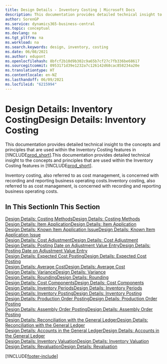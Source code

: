 ```yaml
---
title: Design Details - Inventory Costing | Microsoft Docs
description: This documentation provides detailed technical insight to the concepts and principles that are used within the Inventory Costing features in Business Central.
author: SorenGP
ms.service: dynamics365-business-central
ms.topic: conceptual
ms.devlang: na
ms.tgt_pltfrm: na
ms.workload: na
ms.search.keywords: design, inventory, costing
ms.date: 06/08/2021
ms.author: edupont
ms.openlocfilehash: 8bfcf2b10d9b302c9a65b7cf27c7fb336be68617
ms.sourcegitcommit: 0953171d39e1232a7c126142d68cac858234a20e
ms.translationtype: HT
ms.contentlocale: en-NZ
ms.lasthandoff: 06/09/2021
ms.locfileid: "6215994"
---
```

# <a name="design-details-inventory-costing"></a><span data-ttu-id="7d919-103">Design Details: Inventory Costing</span><span class="sxs-lookup"><span data-stu-id="7d919-103">Design Details: Inventory Costing</span></span>
<span data-ttu-id="7d919-104">This documentation provides detailed technical insight to the concepts and principles that are used within the Inventory Costing features in [!INCLUDE[prod_short](includes/prod_short.md)].</span><span class="sxs-lookup"><span data-stu-id="7d919-104">This documentation provides detailed technical insight to the concepts and principles that are used within the Inventory Costing features in [!INCLUDE[prod_short](includes/prod_short.md)].</span></span>  

<span data-ttu-id="7d919-105">Inventory costing, also referred to as cost management, is concerned with recording and reporting business operating costs.</span><span class="sxs-lookup"><span data-stu-id="7d919-105">Inventory costing, also referred to as cost management, is concerned with recording and reporting business operating costs.</span></span>  

## <a name="in-this-section"></a><span data-ttu-id="7d919-106">In This Section</span><span class="sxs-lookup"><span data-stu-id="7d919-106">In This Section</span></span>  
[<span data-ttu-id="7d919-107">Design Details: Costing Methods</span><span class="sxs-lookup"><span data-stu-id="7d919-107">Design Details: Costing Methods</span></span>](design-details-costing-methods.md)  
[<span data-ttu-id="7d919-108">Design Details: Item Application</span><span class="sxs-lookup"><span data-stu-id="7d919-108">Design Details: Item Application</span></span>](design-details-item-application.md)  
[<span data-ttu-id="7d919-109">Design Details: Known Item Application Issue</span><span class="sxs-lookup"><span data-stu-id="7d919-109">Design Details: Known Item Application Issue</span></span>](design-details-inventory-zero-level-open-item-ledger-entries.md)  
[<span data-ttu-id="7d919-110">Design Details: Cost Adjustment</span><span class="sxs-lookup"><span data-stu-id="7d919-110">Design Details: Cost Adjustment</span></span>](design-details-cost-adjustment.md)  
[<span data-ttu-id="7d919-111">Design Details: Posting Date on Adjustment Value Entry</span><span class="sxs-lookup"><span data-stu-id="7d919-111">Design Details: Posting Date on Adjustment Value Entry</span></span>](design-details-inventory-adjustment-value-entry-posting-date.md)  
[<span data-ttu-id="7d919-112">Design Details: Expected Cost Posting</span><span class="sxs-lookup"><span data-stu-id="7d919-112">Design Details: Expected Cost Posting</span></span>](design-details-expected-cost-posting.md)  
[<span data-ttu-id="7d919-113">Design Details: Average Cost</span><span class="sxs-lookup"><span data-stu-id="7d919-113">Design Details: Average Cost</span></span>](design-details-average-cost.md)  
[<span data-ttu-id="7d919-114">Design Details: Variance</span><span class="sxs-lookup"><span data-stu-id="7d919-114">Design Details: Variance</span></span>](design-details-variance.md)  
[<span data-ttu-id="7d919-115">Design Details: Rounding</span><span class="sxs-lookup"><span data-stu-id="7d919-115">Design Details: Rounding</span></span>](design-details-rounding.md)  
[<span data-ttu-id="7d919-116">Design Details: Cost Components</span><span class="sxs-lookup"><span data-stu-id="7d919-116">Design Details: Cost Components</span></span>](design-details-cost-components.md)  
[<span data-ttu-id="7d919-117">Design Details: Inventory Periods</span><span class="sxs-lookup"><span data-stu-id="7d919-117">Design Details: Inventory Periods</span></span>](design-details-inventory-periods.md)  
[<span data-ttu-id="7d919-118">Design Details: Inventory Posting</span><span class="sxs-lookup"><span data-stu-id="7d919-118">Design Details: Inventory Posting</span></span>](design-details-inventory-posting.md)  
[<span data-ttu-id="7d919-119">Design Details: Production Order Posting</span><span class="sxs-lookup"><span data-stu-id="7d919-119">Design Details: Production Order Posting</span></span>](design-details-production-order-posting.md)  
[<span data-ttu-id="7d919-120">Design Details: Assembly Order Posting</span><span class="sxs-lookup"><span data-stu-id="7d919-120">Design Details: Assembly Order Posting</span></span>](design-details-assembly-order-posting.md)  
[<span data-ttu-id="7d919-121">Design Details: Reconciliation with the General Ledger</span><span class="sxs-lookup"><span data-stu-id="7d919-121">Design Details: Reconciliation with the General Ledger</span></span>](design-details-reconciliation-with-the-general-ledger.md)  
[<span data-ttu-id="7d919-122">Design Details: Accounts in the General Ledger</span><span class="sxs-lookup"><span data-stu-id="7d919-122">Design Details: Accounts in the General Ledger</span></span>](design-details-accounts-in-the-general-ledger.md)  
[<span data-ttu-id="7d919-123">Design Details: Inventory Valuation</span><span class="sxs-lookup"><span data-stu-id="7d919-123">Design Details: Inventory Valuation</span></span>](design-details-inventory-valuation.md)  
[<span data-ttu-id="7d919-124">Design Details: Revaluation</span><span class="sxs-lookup"><span data-stu-id="7d919-124">Design Details: Revaluation</span></span>](design-details-revaluation.md)


[!INCLUDE[footer-include](includes/footer-banner.md)]